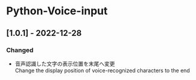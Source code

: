 ﻿# Python-Voice-input

## [1.0.1] - 2022-12-28
### Changed
- 音声認識した文字の表示位置を末尾へ変更  
	Change the display position of voice-recognized characters to the end  
